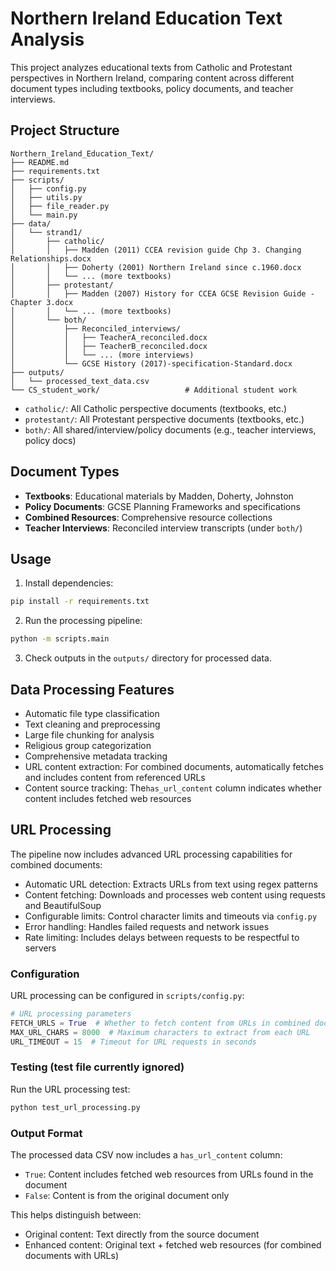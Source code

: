 # Northern Ireland Education Text Analysis

This project analyzes educational texts from Catholic and Protestant perspectives in Northern Ireland, comparing content across different document types including textbooks, policy documents, and teacher interviews.

## Project Structure

```
Northern_Ireland_Education_Text/
├── README.md
├── requirements.txt
├── scripts/
│   ├── config.py
│   ├── utils.py
│   ├── file_reader.py
│   └── main.py
├── data/
│   └── strand1/
│       ├── catholic/
│       │   ├── Madden (2011) CCEA revision guide Chp 3. Changing Relationships.docx
│       │   ├── Doherty (2001) Northern Ireland since c.1960.docx
│       │   └── ... (more textbooks)
│       ├── protestant/
│       │   ├── Madden (2007) History for CCEA GCSE Revision Guide - Chapter 3.docx
│       │   └── ... (more textbooks)
│       └── both/
│           ├── Reconciled_interviews/
│           │   ├── TeacherA_reconciled.docx
│           │   ├── TeacherB_reconciled.docx
│           │   └── ... (more interviews)
│           └── GCSE History (2017)-specification-Standard.docx
├── outputs/
│   └── processed_text_data.csv
└── CS_student_work/                   # Additional student work
```
- `catholic/`: All Catholic perspective documents (textbooks, etc.)
- `protestant/`: All Protestant perspective documents (textbooks, etc.)
- `both/`: All shared/interview/policy documents (e.g., teacher interviews, policy docs)

## Document Types

- **Textbooks**: Educational materials by Madden, Doherty, Johnston
- **Policy Documents**: GCSE Planning Frameworks and specifications
- **Combined Resources**: Comprehensive resource collections
- **Teacher Interviews**: Reconciled interview transcripts (under `both/`)

## Usage

1. Install dependencies:
```bash
pip install -r requirements.txt
```

2. Run the processing pipeline:
```bash
python -m scripts.main
```

3. Check outputs in the `outputs/` directory for processed data.

## Data Processing Features

- Automatic file type classification
- Text cleaning and preprocessing
- Large file chunking for analysis
- Religious group categorization
- Comprehensive metadata tracking
- URL content extraction: For combined documents, automatically fetches and includes content from referenced URLs
- Content source tracking: The`has_url_content` column indicates whether content includes fetched web resources

## URL Processing

The pipeline now includes advanced URL processing capabilities for combined documents:

- Automatic URL detection: Extracts URLs from text using regex patterns
- Content fetching: Downloads and processes web content using requests and BeautifulSoup
- Configurable limits: Control character limits and timeouts via `config.py`
- Error handling: Handles failed requests and network issues
- Rate limiting: Includes delays between requests to be respectful to servers

### Configuration

URL processing can be configured in `scripts/config.py`:

```python
# URL processing parameters
FETCH_URLS = True  # Whether to fetch content from URLs in combined documents
MAX_URL_CHARS = 8000  # Maximum characters to extract from each URL
URL_TIMEOUT = 15  # Timeout for URL requests in seconds
```

### Testing (test file currently ignored)

Run the URL processing test:

```bash
python test_url_processing.py
```

### Output Format

The processed data CSV now includes a `has_url_content` column:

- `True`: Content includes fetched web resources from URLs found in the document
- `False`: Content is from the original document only

This helps distinguish between:
- Original content: Text directly from the source document
- Enhanced content: Original text + fetched web resources (for combined documents with URLs)
